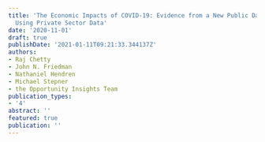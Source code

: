 ```yaml
---
title: 'The Economic Impacts of COVID-19: Evidence from a New Public Database Built
  Using Private Sector Data'
date: '2020-11-01'
draft: true
publishDate: '2021-01-11T09:21:33.344137Z'
authors:
- Raj Chetty
- John N. Friedman
- Nathaniel Hendren
- Michael Stepner
- the Opportunity Insights Team
publication_types:
- '4'
abstract: ''
featured: true
publication: ''
---
```


